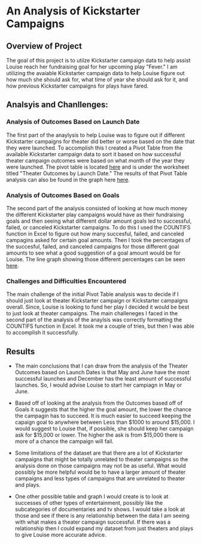 # An Analysis of Kickstarter Campaigns

## Overview of Project
The goal of this project is to utilze Kickstarter campaign data to help assist Louise reach her fundraising goal for her upcoming play "Fever." I am utilizing the avaiable Kickstarter campaign data to help Louise figure out how much she should ask for, what time of year she should ask for it, and how previous Kickstarter campaigns for plays have fared. 

## Analsyis and Chanllenges: 
### Analysis of Outcomes Based on Launch Date
The first part of the anaylysis to help Louise was to figure out if different Kickstarter campaigns for theater did better or worse based on the date that they were launched. To accomplish this I created a Pivot Table from the available Kickstarter campaign data to sort it based on how successful theater campaign outcomes were based on what month of the year they were launched. The pivot table is located [here](https://github.com/jmerenstein/kickstarter-analysis/blob/main/Kickstarter_Challenge%20copy.xlsx.zip) and is under the worksheet titled "Theater Outcomes by Launch Date." The results of that Pivot Table analysis can also be found in the graph here [here](https://github.com/jmerenstein/kickstarter-analysis/blob/main/Theaters_Outcomes_vs_Launch.png). 

### Analysis of Outcomes Based on Goals
The second part of the analysis consisted of looking at how much money the different Kickstarter play campaigns would have as their fundraising goals and then seeing what different dollar amount goals led to successful, failed, or canceled Kickstarter campaigns. To do this I used the COUNTIFS function in Excel to figure out how many succesful, failed, and canceled campagins asked for certain goal amounts. Then I took the percentages of the succesful, failed, and canceled campaigns for those different goal amounts to see what a good suggestion of a goal amount would be for Louise. The line graph showing those different percentages can be seen [here](https://github.com/jmerenstein/kickstarter-analysis/blob/main/Outcomes_vs_Goals.png).  

### Challenges and Difficulties Encountered
The main challenge of the initial Pivot Table analysis was to decide if I should just look at theater Kickstarter campaign or Kickstarter campaigns overall. Since, Louise is looking to fund her play I decided it would be best to just look at theater campaigns. The main challeneges I faced in the second part of the analysis of the anaylsis was correctly formatting the COUNTIFS function in Excel. It took me a couple of tries, but then I was able to accomplish it successfully.

## Results
- The main conclusions that I can draw from the analysis of the Theater Outcomes based on Launch Dates is that May and June have the most successful launches and December has the least amount of successful launches. So, I would advise Louise to start her campiagn in May or June. 

- Based off of looking at the analysis from the Outcomes based off of Goals it suggests that the higher the goal amount, the lower the chance the campagin has to succeed. It is much easier to succeed keeping the capaign goal to anywhere between Less than $1000 to around $15,000. I would suggest to Louise that, if possible, she should keep her campaign ask for $15,000 or lower. The higher the ask is from $15,000 there is more of a chance the campaign will fail. 

- Some limitations of the dataset are that there are a lot of Kickstarter campaigns that might be totally unrelated to theater campaigns so the analysis done on those campaigns may not be as useful. What would possibly be more helpful would be to have a larger amount of theater campaigns and less types of campaigns that are unrelated to theater and plays.

- One other possible table and graph I would create is to look at successes of other types of entertainment, possibly like the subcategories of documentaries and tv shows. I would take a look at those and see if there is any relationship between the data I am seeing with what makes a theater campaign successful. If there was a relationship then I could expand my dataset from just theaters and plays to give Louise more accurate advice. 

